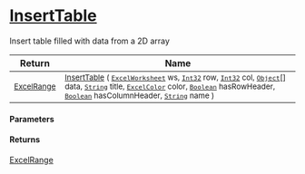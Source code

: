 # [InsertTable](./ExcelHelper-100664100.md)

Insert table filled with data from a 2D array

| Return | Name | 
| --- | --- | 
| <sub>[ExcelRange](./ExcelHelper-100664100.md)</sub>| <sub>[InsertTable](./ExcelHelper-100664100.md) ( [`ExcelWorksheet`](./ExcelHelper-100664100.md) ws, [`Int32`](https://docs.microsoft.com/en-us/dotnet/api/System.Int32) row, [`Int32`](https://docs.microsoft.com/en-us/dotnet/api/System.Int32) col, [`Object`](https://docs.microsoft.com/en-us/dotnet/api/System.Object)[] data, [`String`](https://docs.microsoft.com/en-us/dotnet/api/System.String) title, [`ExcelColor`](./../Excel/ExcelColor.md) color, [`Boolean`](https://docs.microsoft.com/en-us/dotnet/api/System.Boolean) hasRowHeader, [`Boolean`](https://docs.microsoft.com/en-us/dotnet/api/System.Boolean) hasColumnHeader, [`String`](https://docs.microsoft.com/en-us/dotnet/api/System.String) name )</sub>| <br>


#### Parameters

#### Returns
[ExcelRange](./ExcelHelper-100664100.md)